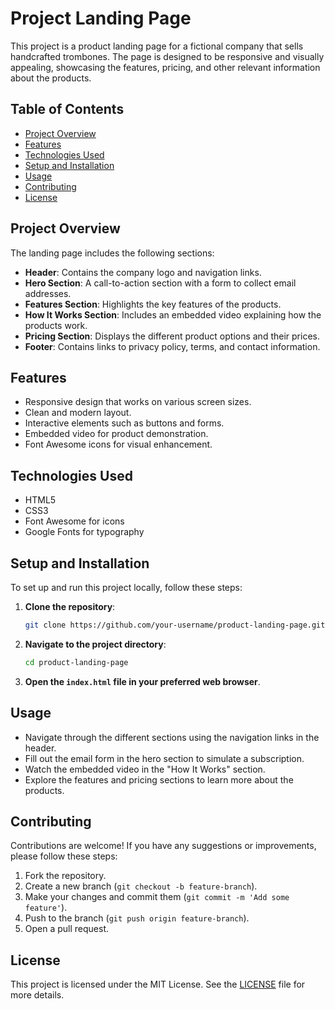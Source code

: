 # Project Landing Page

This project is a product landing page for a fictional company that sells handcrafted trombones. The page is designed to be responsive and visually appealing, showcasing the features, pricing, and other relevant information about the products.

## Table of Contents

- [Project Overview](#project-overview)
- [Features](#features)
- [Technologies Used](#technologies-used)
- [Setup and Installation](#setup-and-installation)
- [Usage](#usage)
- [Contributing](#contributing)
- [License](#license)

## Project Overview

The landing page includes the following sections:
- **Header**: Contains the company logo and navigation links.
- **Hero Section**: A call-to-action section with a form to collect email addresses.
- **Features Section**: Highlights the key features of the products.
- **How It Works Section**: Includes an embedded video explaining how the products work.
- **Pricing Section**: Displays the different product options and their prices.
- **Footer**: Contains links to privacy policy, terms, and contact information.

## Features

- Responsive design that works on various screen sizes.
- Clean and modern layout.
- Interactive elements such as buttons and forms.
- Embedded video for product demonstration.
- Font Awesome icons for visual enhancement.

## Technologies Used

- HTML5
- CSS3
- Font Awesome for icons
- Google Fonts for typography

## Setup and Installation

To set up and run this project locally, follow these steps:

1. **Clone the repository**:
    ```bash
    git clone https://github.com/your-username/product-landing-page.git
    ```

2. **Navigate to the project directory**:
    ```bash
    cd product-landing-page
    ```

3. **Open the `index.html` file in your preferred web browser**.

## Usage

- Navigate through the different sections using the navigation links in the header.
- Fill out the email form in the hero section to simulate a subscription.
- Watch the embedded video in the "How It Works" section.
- Explore the features and pricing sections to learn more about the products.

## Contributing

Contributions are welcome! If you have any suggestions or improvements, please follow these steps:

1. Fork the repository.
2. Create a new branch (`git checkout -b feature-branch`).
3. Make your changes and commit them (`git commit -m 'Add some feature'`).
4. Push to the branch (`git push origin feature-branch`).
5. Open a pull request.

## License

This project is licensed under the MIT License. See the [LICENSE](LICENSE) file for more details.
